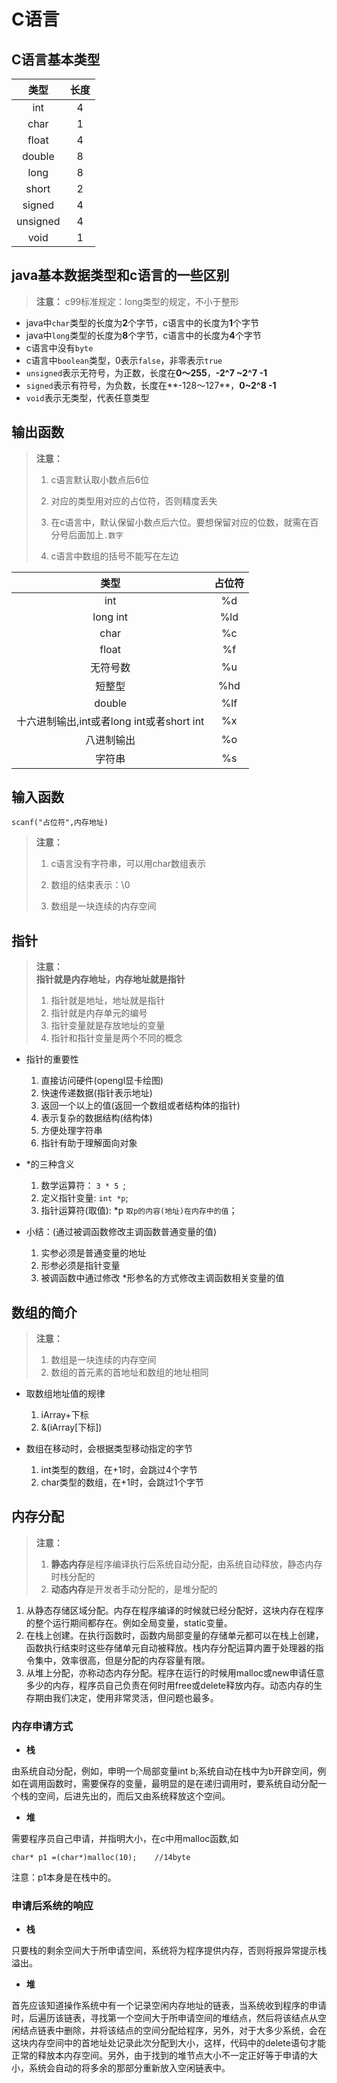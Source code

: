 # C语言



## C语言基本类型

| 类型 | 长度 |
| :-: | :-: |
| int | 4 |
| char | 1 |
| float | 4 |
| double | 8 |
| long | 8 |
| short | 2 |
| signed | 4 |
| unsigned | 4 | 
| void | 1 |

## java基本数据类型和c语言的一些区别

> **注意：**  c99标准规定：long类型的规定，不小于整形

- java中`char`类型的长度为**2**个字节，c语言中的长度为**1**个字节
- java中`long`类型的长度为**8**个字节，c语言中的长度为**4**个字节
- c语言中没有`byte`
- c语言中`boolean`类型，0表示`false`，非零表示`true`
- `unsigned`表示无符号，为正数，长度在**0～255**，**-2^7 ~2^7 -1**
- `signed`表示有符号，为负数，长度在**-128～127**，**0~2^8 -1**
- `void`表示无类型，代表任意类型

## 输出函数

> **注意：** 
>
> 1. c语言默认取小数点后6位
> 
> 2. 对应的类型用对应的占位符，否则精度丢失
> 
> 3. 在c语言中，默认保留小数点后六位。要想保留对应的位数，就需在百分号后面加上`.数字`
> 
> 4. c语言中数组的括号不能写在左边



| 类型 | 占位符 |
| :-: | :-: |
| int | %d |
| long int | %ld |
| char | %c |
| float | %f |
| 无符号数 | %u |
| 短整型 | %hd |
| double | %lf |
| 十六进制输出,int或者long int或者short int | %x |
| 八进制输出 | %o |
| 字符串 | %s |

## 输入函数

```
scanf("占位符",内存地址)
```
> **注意：**  
> 
> 1. c语言没有字符串，可以用char数组表示
> 
> 2. 数组的结束表示：\0
> 
> 3. 数组是一块连续的内存空间
> 

## 指针

>**注意：**  
>  **指针就是内存地址，内存地址就是指针**
> 
> 1. 指针就是地址，地址就是指针
> 2. 指针就是内存单元的编号
> 3. 指针变量就是存放地址的变量
> 4. 指针和指针变量是两个不同的概念
> 

* 指针的重要性
    1. 直接访问硬件(opengl显卡绘图)
    2. 快速传递数据(指针表示地址)
    3. 返回一个以上的值(返回一个数组或者结构体的指针)
    4. 表示复杂的数据结构(结构体)
    5. 方便处理字符串
    6. 指针有助于理解面向对象

* *的三种含义
    1. 数学运算符： `3 * 5 `;
    2. 定义指针变量: `int *p`;
    3. 指针运算符(取值): *p `取p的内容(地址)在内存中的值`；


* 小结：(通过被调函数修改主调函数普通变量的值)
    1. 实参必须是普通变量的地址
    2. 形参必须是指针变量
    3. 被调函数中通过修改 *形参名的方式修改主调函数相关变量的值

    
## 数组的简介
> **注意：**  
> 
> 1. 数组是一块连续的内存空间
> 2. 数组的首元素的首地址和数组的地址相同
> 


- 取数组地址值的规律
    1. iArray+下标
    2. &(iArray[下标])
    
- 数组在移动时，会根据类型移动指定的字节
    1. int类型的数组，在+1时，会跳过4个字节
    2. char类型的数组，在+1时，会跳过1个字节

## 内存分配
> **注意：** 
> 1. **静态内存**是程序编译执行后系统自动分配，由系统自动释放，静态内存时栈分配的
> 2. **动态内存**是开发者手动分配的，是堆分配的
> 

1. 从静态存储区域分配。内存在程序编译的时候就已经分配好，这块内存在程序的整个运行期间都存在。例如全局变量，static变量。
2. 在栈上创建。在执行函数时，函数内局部变量的存储单元都可以在栈上创建，函数执行结束时这些存储单元自动被释放。栈内存分配运算内置于处理器的指令集中，效率很高，但是分配的内存容量有限。
3. 从堆上分配，亦称动态内存分配。程序在运行的时候用malloc或new申请任意多少的内存，程序员自己负责在何时用free或delete释放内存。动态内存的生存期由我们决定，使用非常灵活，但问题也最多。

### 内存申请方式

* **栈**

由系统自动分配，例如，申明一个局部变量int b;系统自动在栈中为b开辟空间，例如在调用函数时，需要保存的变量，最明显的是在递归调用时，要系统自动分配一个栈的空间，后进先出的，而后又由系统释放这个空间。

* **堆**

需要程序员自己申请，并指明大小，在c中用malloc函数,如

```
char* p1 =(char*)malloc(10);    //14byte
```
注意：p1本身是在栈中的。

### 申请后系统的响应

* **栈**

只要栈的剩余空间大于所申请空间，系统将为程序提供内存，否则将报异常提示栈溢出。

* **堆**

首先应该知道操作系统中有一个记录空闲内存地址的链表，当系统收到程序的申请时，后遍历该链表，寻找第一个空间大于所申请空间的堆结点，然后将该结点从空闲结点链表中删除，并将该结点的空间分配给程序，另外，对于大多少系统，会在这块内存空间中的首地址处记录此次分配到大小，这样，代码中的delete语句才能正常的释放本内存空间。另外，由于找到的堆节点大小不一定正好等于申请的大小，系统会自动的将多余的那部分重新放入空闲链表中。




